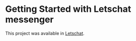 # Getting Started with Letschat messenger

This project was available in [Letschat](https://letschatmessenger.netlify.app/).
<!-- 
## Available Scripts

In the project directory, you can run:

### `npm start`

Runs the app in the development mode.\
Open [http://localhost:3000](http://localhost:3000) to view it in the browser.

The page will reload if you make edits.\
You will also see any lint errors in the console.

 -->
